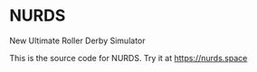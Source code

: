 # NURDS
New Ultimate Roller Derby Simulator

This is the source code for NURDS. Try it at https://nurds.space

